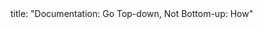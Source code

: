 <frontmatter>
title: "Documentation: Go Top-down, Not Bottom-up: How"
</frontmatter>

<include src="index-body.md" boilerplate />
